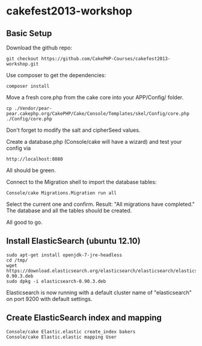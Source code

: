 # cakefest2013-workshop

## Basic Setup

Download the github repo:

	git checkout https://github.com/CakePHP-Courses/cakefest2013-workshop.git

Use composer to get the dependencies:

	composer install

Move a fresh core.php from the cake core into your APP/Config/ folder.

    cp ./Vendor/pear-pear.cakephp.org/CakePHP/Cake/Console/Templates/skel/Config/core.php ./Config/core.php

Don't forget to modify the salt and cipherSeed values.

Create a database.php (Console/cake will have a wizard) and test your config via

	http://localhost:8080

All should be green.

Connect to the Migration shell to import the database tables:

	Console/cake Migrations.Migration run all

Select the current one and confirm. Result: "All migrations have completed."
The database and all the tables should be created.

All good to go.

## Install ElasticSearch (ubuntu 12.10)

    sudo apt-get install openjdk-7-jre-headless
    cd /tmp/
    wget https://download.elasticsearch.org/elasticsearch/elasticsearch/elasticsearch-0.90.3.deb
    sudo dpkg -i elasticsearch-0.90.3.deb

Elasticsearch is now running with a default cluster name of "elasticsearch" on port 9200 with default settings.

## Create ElasticSearch index and mapping

    Console/cake Elastic.elastic create_index bakers
    Console/cake Elastic.elastic mapping User
